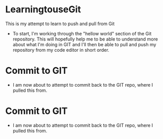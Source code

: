 # LearningtouseGit
This is my attempt to learn to push and pull from Git

- To start, I'm working through the "hellow world" section of the Git repository. This will hopefully help me to be able to understand more about what I'm doing in GIT and I'll then be able to pull and push my repository from my code editor in short order.

# Commit to GIT
- I am now about to attempt to commit back to the GIT repo, where I pulled this from.

# Commit to GIT
- I am now about to attempt to commit back to the GIT repo, where I pulled this from.
